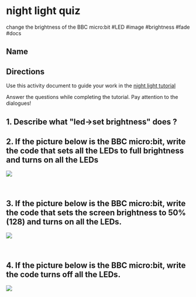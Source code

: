 # night light quiz

change the brightness of the BBC micro:bit #LED #image #brightness #fade #docs

## Name

## Directions

Use this activity document to guide your work in the [night light tutorial](/microbit/lessons/night-light/activity)

Answer the questions while completing the tutorial. Pay attention to the dialogues!

## 1. Describe what "led->set brightness" does ? 

## 2. If the picture below is the BBC micro:bit, write the code that sets all the LEDs to full brightness and turns on all the LEDs

![](/static/mb/lessons/night-light-0.png)

<br />

## 3. If the picture below is the BBC micro:bit, write the code that sets the screen brightness to 50% (128) and turns on all the LEDs.

![](/static/mb/lessons/night-light-1.png)

<br/>

## 4. If the picture below is the BBC micro:bit, write the code turns off all the LEDs.

![](/static/mb/lessons/night-light-2.png)

